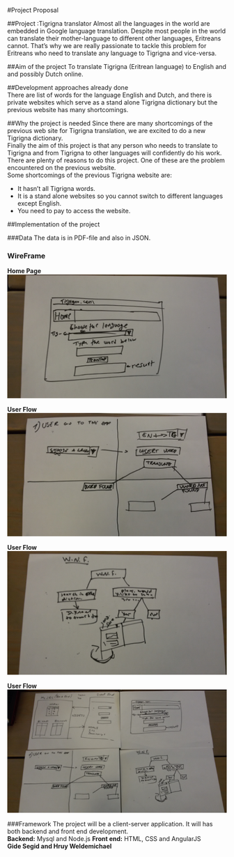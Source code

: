 #Project Proposal 

##Project :Tigrigna translator 
Almost all the languages in the world are embedded in Google language translation. Despite  most people in the world can translate their mother-language to different other languages, Eritreans cannot. That’s why  we are really passionate to tackle this problem for Eritreans who need to translate any language to Tigrigna and vice-versa.

##Aim of the project
To  translate Tigrigna (Eritrean language) to English and and possibly Dutch  online.

##Development approaches  already done  
There are list of words for the language English and Dutch, and there is private websites which  serve as a stand alone Tigrigna dictionary but the previous website has many shortcomings.

##Why the project is needed
Since there are many shortcomings of the previous web site for Tigrigna translation, we are  excited to do a new Tigrigna dictionary.  
Finally the aim of this project is that  any person who needs to translate to Tigrigna and from Tigrigna to other languages will  confidently do his work. There are plenty of reasons to do this project. One of these are the problem encountered on the previous website.  
Some shortcomings of the previous Tigrigna website are:
*  It  hasn’t all Tigrigna words.
*  It is a stand alone websites so you cannot switch to different languages except English. 
*  You need to pay to access the website.

##Implementation of the project

###Data
The data is in PDF-file and also in JSON.

### WireFrame

**Home Page**
![Home Page](/doc/UserInteraction_00.jpg)

**User Flow**
![User Flow](/doc/UserInteraction_01.jpg)

**User Flow**
![User Flow](/doc/UserInteraction_02.jpg)

**User Flow**
![User Flow](/doc/UserInteraction_03.jpg)

###Framework
The project will be a client-server application. It will has  both  backend and front end development.  
**Backend:**
Mysql and Node.js
**Front end:**
HTML, CSS and AngularJS    
**Gide Segid and Hruy Weldemichael**
